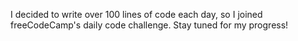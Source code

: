 I decided to write over 100 lines of code each day, so I joined freeCodeCamp's daily code challenge. Stay tuned for my progress!